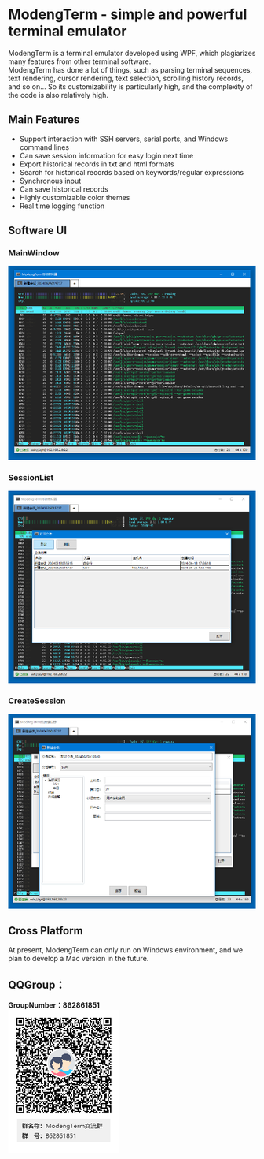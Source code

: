 # ModengTerm - simple and powerful terminal emulator

ModengTerm is a terminal emulator developed using WPF, which plagiarizes many features from other terminal software.  
ModengTerm has done a lot of things, such as parsing terminal sequences, text rendering, cursor rendering, text selection, scrolling history records, and so on... So its customizability is particularly high, and the complexity of the code is also relatively high.

## Main Features
- Support interaction with SSH servers, serial ports, and Windows command lines
- Can save session information for easy login next time
- Export historical records in txt and html formats
- Search for historical records based on keywords/regular expressions
- Synchronous input
- Can save historical records
- Highly customizable color themes
- Real time logging function


## Software UI

### MainWindow
![Image](images/main_window.PNG)  

### SessionList
![Image](images/session_list.PNG)  

### CreateSession
![Image](images/create_session.PNG)  

## Cross Platform
At present, ModengTerm can only run on Windows environment, and we plan to develop a Mac version in the future.  

## QQGroup：
**GroupNumber：862861851**  
![Image](images/QQGroup.png)  

